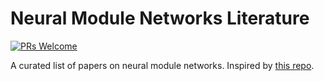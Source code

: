 # Neural Module Networks Literature

[![PRs Welcome](https://img.shields.io/badge/PRs-welcome-brightgreen.svg?style=flat-square)](http://makeapullrequest.com)

A curated list of papers on neural module networks. Inspired by [this repo](https://github.com/safe-graph/graph-adversarial-learning-literature).


